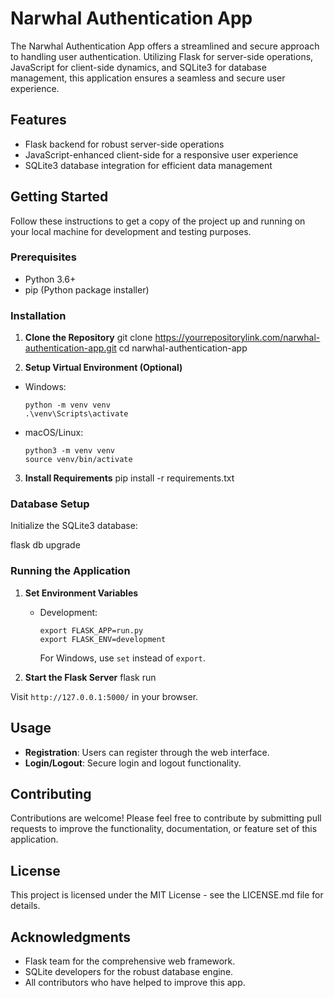 # Narwhal Authentication App

The Narwhal Authentication App offers a streamlined and secure approach to handling user authentication. Utilizing Flask for server-side operations, JavaScript for client-side dynamics, and SQLite3 for database management, this application ensures a seamless and secure user experience.

## Features

- Flask backend for robust server-side operations
- JavaScript-enhanced client-side for a responsive user experience
- SQLite3 database integration for efficient data management

## Getting Started

Follow these instructions to get a copy of the project up and running on your local machine for development and testing purposes.

### Prerequisites

- Python 3.6+
- pip (Python package installer)

### Installation

1. **Clone the Repository**
git clone https://yourrepositorylink.com/narwhal-authentication-app.git
cd narwhal-authentication-app


2. **Setup Virtual Environment (Optional)**
- Windows:
  ```
  python -m venv venv
  .\venv\Scripts\activate
  ```
- macOS/Linux:
  ```
  python3 -m venv venv
  source venv/bin/activate
  ```

3. **Install Requirements**
pip install -r requirements.txt

### Database Setup

Initialize the SQLite3 database:

flask db upgrade



### Running the Application

1. **Set Environment Variables**
   - Development:
     ```
     export FLASK_APP=run.py
     export FLASK_ENV=development
     ```
     For Windows, use `set` instead of `export`.

2. **Start the Flask Server**
flask run

Visit `http://127.0.0.1:5000/` in your browser.

## Usage

- **Registration**: Users can register through the web interface.
- **Login/Logout**: Secure login and logout functionality.

## Contributing

Contributions are welcome! Please feel free to contribute by submitting pull requests to improve the functionality, documentation, or feature set of this application.

## License

This project is licensed under the MIT License - see the LICENSE.md file for details.

## Acknowledgments

- Flask team for the comprehensive web framework.
- SQLite developers for the robust database engine.
- All contributors who have helped to improve this app.

